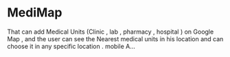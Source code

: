 # MediMap
That can add Medical Units (Clinic , lab , pharmacy , hospital ) on Google Map , and the user can see the Nearest medical units in his location and can choose it in any specific location . mobile A…
